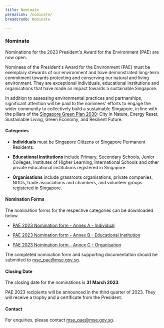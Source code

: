 ```yaml
---
title: Nominate
permalink: /nominate/
breadcrumb: Nominate

---
```



### Nominate

Nominations for the 2023 President's Award for the Environment (PAE) are now open.

Nominees of the President's Award for the Environment (PAE) must be exemplary stewards of our environment and have demonstrated long-term commitment towards protecting and conserving our natural and living environment. They are exceptional individuals, educational institutions and organisations that have made an impact towards a sustainable Singapore.

In addition to assessing environmental practices and partnerships, significant attention will be paid to the nominees' efforts to engage the wider community to collectively build a sustainable Singapore, in line with the pillars of the [Singapore Green Plan 2030](http://www.greenplan.gov.sg): City in Nature, Energy Reset, Sustainable Living, Green Economy, and Resilient Future. 

#### Categories

* **Individuals** must be Singapore Citizens or Singapore Permanent Residents.

* **Educational institutions** include Primary, Secondary Schools, Junior Colleges, Institutes of Higher Learning, International Schools and other private educational institutions registered in Singapore.

* **Organisations** include grassroots organisations, private companies, NGOs, trade associations and chambers, and volunteer groups registered in Singapore.


#### Nomination Forms

The nomination forms for the respective categories can be downloaded below.

* [PAE 2023 Nomination form - Annex A - Individual](https://www.mse.gov.sg/resources/pae-2023-annex-a.docx)

* [PAE 2023 Nomination form - Annex B - Educational Institution](https://www.mse.gov.sg/resources/pae-2023-annex-b.docx)

* [PAE 2023 Nomination form - Annex C - Organisation](https://www.mse.gov.sg/resources/pae-2023-annex-c.docx)

The completed nomination form and supporting documentation should be submitted to <mse_pae@mse.gov.sg>. 

#### Closing Date

The closing date for the nominations is **31 March 2023**. 

PAE 2023 recipients will be announced in the third quarter of 2023. They will receive a trophy and a certificate from the President.

#### Contact 

For enquiries, please contact <mse_pae@mse.gov.sg>.
